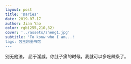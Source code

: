 ```yaml
---
layout: post
title: 'Daries'
date: 2019-07-17
author: Jian Yao
color: rgb(255,210,32)
cover: '../assets/zheng1.jpg'
subtitle: 'To konw who I am...!
tags: 包玉刚图书馆
---
```

别无他法， 屈于淫威。你肚子痛的时候，我就可以多吃辣条了。

